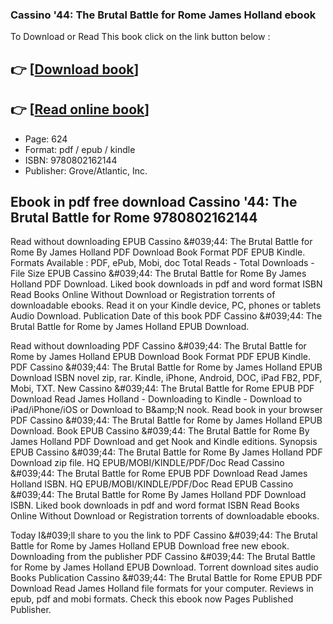 ### Cassino '44: The Brutal Battle for Rome James Holland ebook

To Download or Read This book click on the link button below :

## 👉  [**[Download book](http://get-pdfs.com/download.php?group=book&from=github.com&id=721951&lnk=1081 "Download book")**]

## 👉  [**[Read online book](http://get-pdfs.com/download.php?group=book&from=github.com&id=721951&lnk=1081 "Read online book")**]


* Page: 624
* Format: pdf / epub / kindle
* ISBN: 9780802162144
* Publisher: Grove/Atlantic, Inc.



## Ebook in pdf free download Cassino '44: The Brutal Battle for Rome 9780802162144


Read without downloading EPUB Cassino &amp;#039;44: The Brutal Battle for Rome By James Holland PDF Download Book Format PDF EPUB Kindle. Formats Available : PDF, ePub, Mobi, doc Total Reads - Total Downloads - File Size EPUB Cassino &amp;#039;44: The Brutal Battle for Rome By James Holland PDF Download. Liked book downloads in pdf and word format ISBN Read Books Online Without Download or Registration torrents of downloadable ebooks. Read it on your Kindle device, PC, phones or tablets Audio Download. Publication Date of this book PDF Cassino &amp;#039;44: The Brutal Battle for Rome by James Holland EPUB Download.

Read without downloading PDF Cassino &amp;#039;44: The Brutal Battle for Rome by James Holland EPUB Download Book Format PDF EPUB Kindle. PDF Cassino &amp;#039;44: The Brutal Battle for Rome by James Holland EPUB Download ISBN novel zip, rar. Kindle, iPhone, Android, DOC, iPad FB2, PDF, Mobi, TXT. New Cassino &amp;#039;44: The Brutal Battle for Rome EPUB PDF Download Read James Holland - Downloading to Kindle - Download to iPad/iPhone/iOS or Download to B&amp;amp;N nook. Read book in your browser PDF Cassino &amp;#039;44: The Brutal Battle for Rome by James Holland EPUB Download. Book EPUB Cassino &amp;#039;44: The Brutal Battle for Rome By James Holland PDF Download and get Nook and Kindle editions. Synopsis EPUB Cassino &amp;#039;44: The Brutal Battle for Rome By James Holland PDF Download zip file. HQ EPUB/MOBI/KINDLE/PDF/Doc Read Cassino &amp;#039;44: The Brutal Battle for Rome EPUB PDF Download Read James Holland ISBN. HQ EPUB/MOBI/KINDLE/PDF/Doc Read EPUB Cassino &amp;#039;44: The Brutal Battle for Rome By James Holland PDF Download ISBN. Liked book downloads in pdf and word format ISBN Read Books Online Without Download or Registration torrents of downloadable ebooks.

Today I&amp;#039;ll share to you the link to PDF Cassino &amp;#039;44: The Brutal Battle for Rome by James Holland EPUB Download free new ebook. Downloading from the publisher PDF Cassino &amp;#039;44: The Brutal Battle for Rome by James Holland EPUB Download. Torrent download sites audio Books Publication Cassino &amp;#039;44: The Brutal Battle for Rome EPUB PDF Download Read James Holland file formats for your computer. Reviews in epub, pdf and mobi formats. Check this ebook now Pages Published Publisher.





